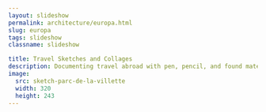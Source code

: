 ```yaml
---
layout: slideshow
permalink: architecture/europa.html
slug: europa
tags: slideshow
classname: slideshow

title: Travel Sketches and Collages
description: Documenting travel abroad with pen, pencil, and found materials.
image:
  src: sketch-parc-de-la-villette
  width: 320
  height: 243
---
```

<style>
  slideshow-carousel {
    --figcaption-place-self: center;
  }

  @media (orientation: landscape) {
    slideshow-carousel {
      --counter-place-self: center;
    }
  }

  h2 + p {
    margin-block-start: 0;
  }
</style>
